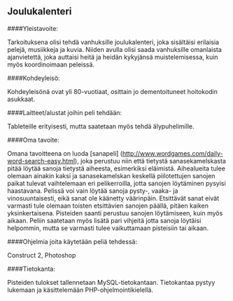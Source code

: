 ## Joulukalenteri

####Yleistavoite: 

Tarkoituksena olisi tehdä vanhuksille joulukalenteri, joka sisältäisi erilaisia pelejä, musiikkeja ja kuvia. Niiden avulla olisi saada vanhuksille omanlaista ajanvietettä, joka auttaisi heitä ja heidän kykyjänsä muistelemisessa, kuin myös koordinoimaan peleissä. 

####Kohdeyleisö:

Kohdeyleisönä ovat yli 80-vuotiaat, osittain jo dementoituneet hoitokodin asukkaat.

####Laitteet/alustat joihin peli tehdään:

Tableteille erityisesti, mutta saatetaan myös tehdä älypuhelimille.

####Oma tavoite:

Omana tavoitteena on luoda [sanapeli] (http://www.wordgames.com/daily-word-search-easy.html), joka perustuu niin että tietystä sanasekamelskasta pitää löytää sanoja tietystä aiheesta, esimerkiksi eläimistä. Aihealueita tulee olemaan ainakin kaksi ja sanasekamelskan keskellä piilotettujen sanojen paikat tulevat vaihtelemaan eri pelikerroilla, jotta sanojen löytäminen pysyisi haastavana. Pelissä voi vain löytää sanoja pysty-, vaaka- ja vinosuuntaisesti, eikä sanat ole käänetty väärinpäin. Etsittävät sanat eivät varmasti tule olemaan toisten etsittävien sanojen päällä, pitäen kaiken yksinkertaisena. Pisteiden saanti perustuu sanojen löytämiseen, kuin myös aikaan. Peliin saatetaan myös lisätä pari vihjeitä jotta sanoja löytäisi helpommin, mutta se varmasti tulee vaikuttamaan pisteisiin tai aikaan. 

####Ohjelmia joita käytetään peliä tehdessä:

Construct 2, Photoshop

####Tietokanta:

Pisteiden tulokset tallennetaan MySQL-tietokantaan. Tietokantaa pystyy lukemaan ja käsittelemään PHP-ohjelmointikielellä.
